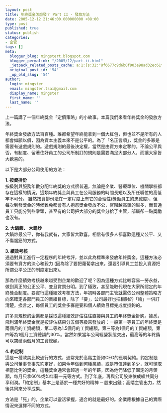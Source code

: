 ```yaml
---
layout: post
title: 年終獎金怎麼發？ Part II - 發放方法
date: 2005-12-12 21:46:00.000000000 +08:00
type: post
published: true
status: publish
categories:
- 企管
tags: []
meta:
  blogger_blog: mingstert.blogspot.com
  blogger_permalink: "/2005/12/part-ii.html"
  _jetpack_related_posts_cache: a:1:{s:32:"8f6677c9d6b0f903e98ad32ec61f8deb";a:2:{s:7:"expires";i:1455185612;s:7:"payload";a:3:{i:0;a:1:{s:2:"id";i:91;}i:1;a:1:{s:2:"id";i:94;}i:2;a:1:{s:2:"id";i:89;}}}}
  original_post_id: '54'
  _wp_old_slug: '54'
author:
  login: mingster
  email: mingster.tsai@gmail.com
  display_name: mingster
  first_name: ''
  last_name: ''
---
```

<p>上一篇講了一個年終獎金「定價策略」的小故事。本篇我們來看年終獎金的發放方法。</p>
<p>年終獎金發放方法百百種。誰都希望年終能拿到一個大紅包，但也並不是所有的人都會如願以償，因為資本主義本來不是公平的。為了「名正言順」，獎金的多寡是需要有遊戲規則的。遊戲規則的最後決定權，當然是由資方來定奪的。不論公平與否，有制度、留著住好員工的公司所制訂的規則是需要滿足大部分人，而讓大家皆大歡喜的。</p>
<p>以下是大部分公司使用的方法：</p>
<p><strong>1. 按資排份<br /></strong>按級別與服務年數分配年終獎的方式很普遍，無論是企業、醫療單位、機關學校都存在這樣的情況。這類年終獎金與員工在公司服務的時間長短以及所任職位的高低牢不可分。 雖然按資排份法在一定程度上有它的合理性(獎勵員工的忠誠度)，但每次到發獎金的時候難免都會有人抱怨獎金發放不公，官階越高領的越多，而普通員工只能分到些零頭，甚至有的公司把大部分的獎金分給了主管，部屬卻一點獎勵也沒有。</p>
<p><strong>2. 大鍋飯、 大鍋炒<br /></strong>大鍋炒最公平，你有我就有，大家皆大歡喜。相信有很多人都喜歡這種又公平、又不傷腦筋的方式。</p>
<p><strong>3. 績效考核 </strong><br />通過對員工進行一定程序的年終考評，並以此為標準來發放年終獎金。這種方法必須要有資方的決心和毅力 (因為除了要把蘿蔔拿出來，還要引導員工並投入資源把所謂公平公正的制度定出來)。</p>
<p>那為什麼績效考核越來越受到企業的歡迎了呢？因為這種方式比較容易一勞永益，做到真正的公正公平、並且賞罰分明。到了極致，甚至能取代現在大家所認定的年終獎金制度。要實行這種績效考核方法，年初時各部門主管就需依公司整體策略方向來確定各部門員工的業績目標，除了「要」，公司最好也把相對的「給」一併訂清楚。換言之，每個員工的獎金多寡是要和個人績效目標完成度掛鉤的。</p>
<p>許多具規模的企業都是採取這種績效評估往往直接與員工的年終獎金掛鉤。據悉，飛利浦年終獎金就是按評估結果分五個等級來發放的：一般第一等員工的年終獎是兩個月的工資總額，第二等為1.5個月的工資總額，第三等為1個月的工資總額，第四等為1個月工資總額的30%。當然如果當年公司經營狀態突出，最高等的年終獎可以突破兩個月的工資總額。</p>
<p><strong>4. 約定制<br /></strong>這是一種歐美比較通行的方式，通常見於高階主管如CEO的應聘契約。約定制是與公司董事會事先約定好，如果今年做到何種業績，或是市值達到多少，就可領取相當比例的獎金，這種獎金通常會超過一年的年薪，因為他們降低了固定的月領額，每月只拿60%或如年薪一元等方式。到了年底，再與公司股東依成績共同分享利潤。「約定制」基本上是基於一種共好的精神 ─ 股東出錢；高階主管出力，然後共同來分享成果。</p>
<p>方法是「死」的，企業可以靈活掌握，適合的就是最好的。企業應根據自己的實際情況來選擇不同的方式。</p>
